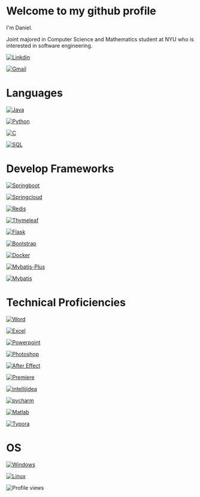# Welcome to my github profile

I'm Daniel.

Joint majored in Computer Science and Mathematics student at NYU who is interested in software engineering.

[![Linkdin](https://img.shields.io/badge/Linkdin-blue?style=for-the-badge&logo=linkedin)](https://www.linkedin.com/in/yiming-chen-b8447122a/)

[![Gmail](https://img.shields.io/badge/Gmail-D14836?style=for-the-badge&logo=gmail&logoColor=white)](mailto:danielatlas3455@gmail.com)

# Languages

[![Java](https://img.shields.io/badge/java-black?style=for-the-badge&logo=openjdk)](https://github.com/Spectraorder)

[![Python](https://img.shields.io/badge/python-black?style=for-the-badge&logo=python)](https://github.com/Spectraorder)

[![C](https://img.shields.io/badge/c-black?style=for-the-badge&logo=c)](https://github.com/Spectraorder)

[![SQL](https://img.shields.io/badge/sql-black?style=for-the-badge&logo=mysql)](https://github.com/Spectraorder)

# Develop Frameworks
[![Springboot](https://img.shields.io/badge/springboot-black?style=for-the-badge&logo=springboot)](https://github.com/Spectraorder)

[![Springcloud](https://img.shields.io/badge/springcloud-black?style=for-the-badge&logo=spring)](https://github.com/Spectraorder)

[![Redis](https://img.shields.io/badge/redis-black?style=for-the-badge&logo=redis)](https://github.com/Spectraorder)

[![Thymeleaf](https://img.shields.io/badge/thymeleaf-black?style=for-the-badge&logo=thymeleaf)](https://github.com/Spectraorder)

[![Flask](https://img.shields.io/badge/flask-black?style=for-the-badge&logo=flask)](https://github.com/Spectraorder)

[![Bootstrap](https://img.shields.io/badge/bootstrap-black?style=for-the-badge&logo=bootstrap)](https://github.com/Spectraorder)

[![Docker](https://img.shields.io/badge/docker-black?style=for-the-badge&logo=docker)](https://github.com/Spectraorder)

[![Mybatis-Plus](https://img.shields.io/badge/mybatis%20plus-black?style=for-the-badge)](https://github.com/Spectraorder)

[![Mybatis](https://img.shields.io/badge/mybatis-black?style=for-the-badge)](https://github.com/Spectraorder)

# Technical Proficiencies

[![Word](https://img.shields.io/badge/word-blue?style=for-the-badge&logo=microsoftword)](https://github.com/Spectraorder)

[![Excel](https://img.shields.io/badge/excel-green?style=for-the-badge&logo=microsoftexcel)](https://github.com/Spectraorder)

[![Powerpoint](https://img.shields.io/badge/powerpoint-red?style=for-the-badge&logo=microsoftpowerpoint)](https://github.com/Spectraorder)

[![Photoshop](https://img.shields.io/badge/photoshop-darkblue?style=for-the-badge&logo=adobephotoshop)](https://github.com/Spectraorder)

[![After Effect](https://img.shields.io/badge/after%20effects-blueviolet?style=for-the-badge&logo=adobeaftereffects)](https://github.com/Spectraorder)

[![Premiere](https://img.shields.io/badge/premiere-blueviolet?style=for-the-badge&logo=adobepremierepro)](https://github.com/Spectraorder)

[![intellijidea](https://img.shields.io/badge/intellijidea-black?style=for-the-badge&logo=intellijidea)](https://github.com/Spectraorder)

[![pycharm](https://img.shields.io/badge/pycharm-black?style=for-the-badge&logo=pycharm)](https://github.com/Spectraorder)

[![Matlab](https://img.shields.io/badge/matlab-blue?style=for-the-badge)](https://github.com/Spectraorder)

[![Typora](https://img.shields.io/badge/typora-grey?style=for-the-badge)](https://github.com/Spectraorder)

# OS

[![Windows](https://img.shields.io/badge/Windows-black?style=for-the-badge&logo=Windows)](https://github.com/Spectraorder)

[![Linux](https://img.shields.io/badge/linux-black?style=for-the-badge&logo=Linux)](https://github.com/Spectraorder)

![Profile views](https://komarev.com/ghpvc/?username=Spectraorder)
